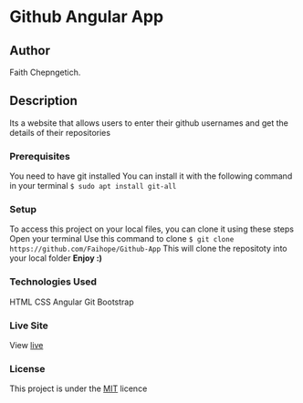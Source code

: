 # Github Angular App
## Author
Faith Chepngetich.
## Description
Its a website that allows users to enter their github usernames and get the details of their repositories
### Prerequisites
You need to have git installed
You can install it with the following command in your terminal
`$ sudo apt install git-all`
### Setup
To access this project on your local files, you can clone it using these steps
Open your terminal
Use this command to clone `$ git clone https://github.com/Faihope/Github-App`
 This will clone the repositoty into your local folder
 __Enjoy :)__
### Technologies Used
 HTML
CSS
Angular
Git
Bootstrap
### Live Site
View [live](https://faihope.github.io/Quotes-Angular/)
### License
This project is under the  [MIT](license) licence